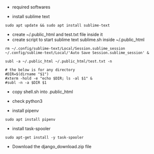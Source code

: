 - required softwares

- install sublime text
```
sudo apt update && sudo apt install sublime-text
```

- create ~/.public_html and test.txt file inside it
- create script to start sublime text sublime.sh inside ~/.public_html
```
rm ~/.config/sublime-text/Local/Session.sublime_session ~/.config/sublime-text/Local/'Auto Save Session.sublime_session' &

subl -a ~/.public_html ~/.public_html/test.txt -n

# the below is for any directory
#DIR=$(dirname "$1")
#xterm -hold -e "echo $DIR; ls -al $1" &
#subl -n -a $DIR $1
```

- copy shell.sh into .public_html



- check python3
- install pipenv
```
sudo apt install pipenv
```
- install task-spooler
```
sudo apt-get install -y task-spooler
```

- Download the django_download.zip file
